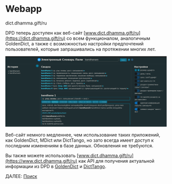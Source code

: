 # Webapp

dict.dhamma.gift/ru

DPD теперь доступен как веб-сайт [www.dict.dhamma.gift/ru](https://dict.dhamma.gift/ru) со всем функционалом, аналогичным GoldenDict, а также с возможностью настройки предпочтений пользователей, которые запрашивались на протяжении многих лет.

![website full page](../pics/dpdict.net/dpdict_fullapge.png)

Веб-сайт немного медленнее, чем использование таких приложений, как GoldenDict, MDict или DictTango, но зато всегда имеет доступ к последним изменениям в базе данных. Обновления не требуются.

Вы также можете использовать [www.dict.dhamma.gift/ru](https://www.dict.dhamma.gift/ru) как API для получения актуальной информации из DPD в [GoldenDict](dpdict_api_gd.md) и [DictTango](dpdict_api_dt.md).

ДАЛЕЕ: [Поиск](dpdict_search.md)
